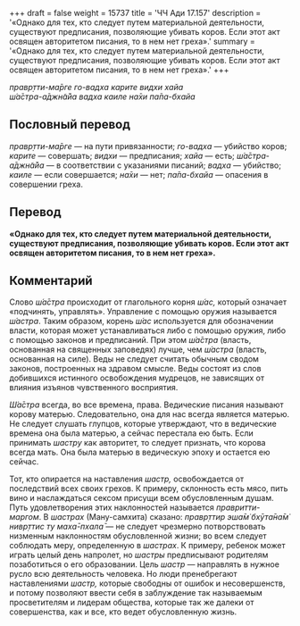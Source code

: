 +++
draft = false
weight = 15737
title = 'ЧЧ Ади 17.157'
description = '«Однако для тех, кто следует путем материальной деятельности, существуют предписания, позволяющие убивать коров. Если этот акт освящен авторитетом писания, то в нем нет греха».'
summary = '«Однако для тех, кто следует путем материальной деятельности, существуют предписания, позволяющие убивать коров. Если этот акт освящен авторитетом писания, то в нем нет греха».'
+++

_правр̣тти-ма̄рге го-вадха карите видхи хайа  
ш́а̄стра-а̄джн̃а̄йа вадха каиле на̄хи па̄па-бхайа_

## Пословный перевод

_правр̣тти_\-_ма̄рге_ — на пути привязанности; _го_\-_вадха_ — убийство коров; _карите_ — совершать; _видхи_ — предписания; _хайа_ — есть; _ш́а̄стра_\-_а̄джн̃а̄йа_ — в соответствии с указаниями писаний; _вадха_ — убийство; _каиле_ — если совершается; _на̄хи_ — нет; _па̄па_\-_бхайа_ — опасения в совершении греха.

## Перевод

**«Однако для тех, кто следует путем материальной деятельности, существуют предписания, позволяющие убивать коров. Если этот акт освящен авторитетом писания, то в нем нет греха».**

## Комментарий

Слово _ш́а̄стра_ происходит от глагольного корня _ш́ас,_ который означает «подчинять, управлять». Управление с помощью оружия называется _ш́астра_. Таким образом, корень _ш́ас_ используется для обозначении власти, которая может устанавливаться либо с помощью оружия, либо с помощью законов и предписаний. При этом _ш́а̄стра_ (власть, основанная на священных заповедях) лучше, чем _ш́астра_ (власть, основанная на силе). Веды не следует считать обычным сводом законов, построенных на здравом смысле. Веды состоят из слов добившихся истинного освобождения мудрецов, не зависящих от влияния изъянов чувственного восприятия.

_Ш́а̄стра_ всегда, во все времена, права. Ведические писания называют корову матерью. Следовательно, она для нас всегда является матерью. Не следует слушать глупцов, которые утверждают, что в ведические времена она была матерью, а сейчас перестала ею быть. Если принимать _шастру_ как авторитет, то следует признать, что корова всегда мать. Она была матерью в ведическую эпоху и остается ею сейчас.

Тот, кто опирается на наставления _шастр,_ освобождается от последствий всех своих грехов. К примеру, склонность есть мясо, пить вино и наслаждаться сексом присущи всем обусловленным душам. Путь удовлетворения этих наклонностей называется _правритти-маргом_. В _шастрах_ (Ману-самхита) сказано: _правр̣ттир эша̄м̇ бхӯта̄на̄м̇ нивр̣ттис ту маха̄-пхала̄ —_ не следует чрезмерно потворствовать низменным наклонностям обусловленной жизни; во всем следует соблюдать меру, определенную в _шастрах_. К примеру, ребенок может играть целый день напролет, но _шастры_ предписывают родителям позаботиться о его образовании. Цель _шастр_ — направлять в нужное русло всю деятельность человека. Но люди пренебрегают наставлениями _шастр,_ которые свободны от ошибок и несовершенств, и потому позволяют ввести себя в заблуждение так называемым просветителям и лидерам общества, которые так же далеки от совершенства, как и все, кто ведет обусловленную жизнь.
